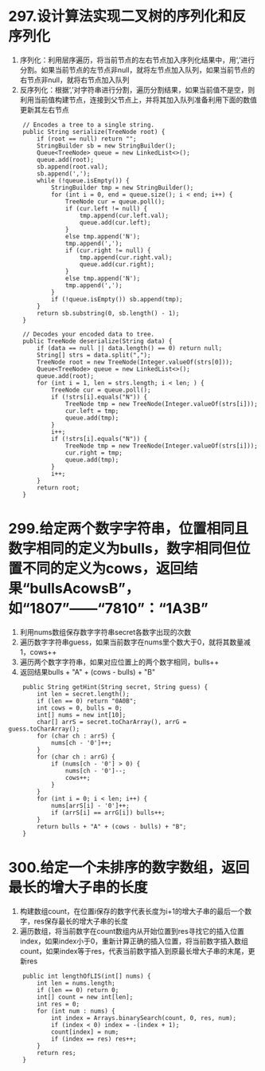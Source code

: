 # 297.设计算法实现二叉树的序列化和反序列化
1. 序列化：利用层序遍历，将当前节点的左右节点加入序列化结果中，用‘,’进行分割。如果当前节点的左节点非null，就将左节点加入队列，如果当前节点的右节点非null，就将右节点加入队列
2. 反序列化：根据‘,’对字符串进行分割，遍历分割结果，如果当前值不是空，则利用当前值构建节点，连接到父节点上，并将其加入队列准备利用下面的数值更新其左右节点
```
    // Encodes a tree to a single string.
    public String serialize(TreeNode root) {
        if (root == null) return "";
        StringBuilder sb = new StringBuilder();
        Queue<TreeNode> queue = new LinkedList<>();
        queue.add(root);
        sb.append(root.val);
        sb.append(',');
        while (!queue.isEmpty()) {
            StringBuilder tmp = new StringBuilder();
            for (int i = 0, end = queue.size(); i < end; i++) {
                TreeNode cur = queue.poll();
                if (cur.left != null) {
                    tmp.append(cur.left.val);
                    queue.add(cur.left);
                }
                else tmp.append('N');
                tmp.append(',');
                if (cur.right != null) {
                    tmp.append(cur.right.val);
                    queue.add(cur.right);
                }
                else tmp.append('N');
                tmp.append(',');
            }
            if (!queue.isEmpty()) sb.append(tmp);
        }
        return sb.substring(0, sb.length() - 1);
    }

    // Decodes your encoded data to tree.
    public TreeNode deserialize(String data) {
        if (data == null || data.length() == 0) return null;
        String[] strs = data.split(",");
        TreeNode root = new TreeNode(Integer.valueOf(strs[0]));
        Queue<TreeNode> queue = new LinkedList<>();
        queue.add(root);
        for (int i = 1, len = strs.length; i < len; ) {
            TreeNode cur = queue.poll();
            if (!strs[i].equals("N")) {
                TreeNode tmp = new TreeNode(Integer.valueOf(strs[i]));
                cur.left = tmp;
                queue.add(tmp);
            }
            i++;
            if (!strs[i].equals("N")) {
                TreeNode tmp = new TreeNode(Integer.valueOf(strs[i]));
                cur.right = tmp;
                queue.add(tmp);
            }
            i++;
        }
        return root;
    }
```

# 299.给定两个数字字符串，位置相同且数字相同的定义为bulls，数字相同但位置不同的定义为cows，返回结果“bullsAcowsB”，如“1807”——“7810”：“1A3B”
1. 利用nums数组保存数字字符串secret各数字出现的次数
2. 遍历数字字符串guess，如果当前数字在nums里个数大于0，就将其数量减1，cows++
3. 遍历两个数字字符串，如果对应位置上的两个数字相同，bulls++
4. 返回结果bulls + "A" + (cows - bulls) + "B"
```
    public String getHint(String secret, String guess) {
        int len = secret.length();
        if (len == 0) return "0A0B";
        int cows = 0, bulls = 0;
        int[] nums = new int[10];
        char[] arrS = secret.toCharArray(), arrG = guess.toCharArray();
        for (char ch : arrS) {
            nums[ch - '0']++;
        }
        for (char ch : arrG) {
            if (nums[ch - '0'] > 0) {
                nums[ch - '0']--;
                cows++;
            }
        }
        for (int i = 0; i < len; i++) {
            nums[arrS[i] - '0']++;
            if (arrS[i] == arrG[i]) bulls++;
        }
        return bulls + "A" + (cows - bulls) + "B";
    }
```

# 300.给定一个未排序的数字数组，返回最长的增大子串的长度
1. 构建数组count，在位置i保存的数字代表长度为i+1的增大子串的最后一个数字，res保存最长的增大子串的长度
2. 遍历数组，将当前数字在count数组内从开始位置到res寻找它的插入位置index，如果index小于0，重新计算正确的插入位置，将当前数字插入数组count，如果index等于res，代表当前数字插入到原最长增大子串的末尾，更新res
```
    public int lengthOfLIS(int[] nums) {
        int len = nums.length;
        if (len == 0) return 0;
        int[] count = new int[len];
        int res = 0;
        for (int num : nums) {
            int index = Arrays.binarySearch(count, 0, res, num);
            if (index < 0) index = -(index + 1);
            count[index] = num;
            if (index == res) res++;
        }
        return res;
    }
```
